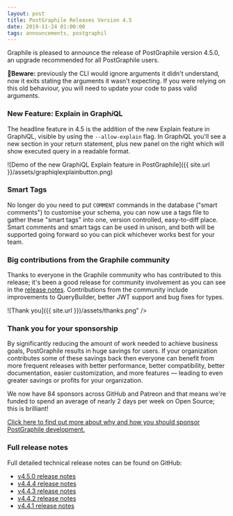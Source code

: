 ```yaml
---
layout: post
title: PostGraphile Releases Version 4.5
date: 2019-11-24 01:00:00
tags: announcements, postgraphil
---
```


<p class='intro'>
Graphile is pleased to announce the release of PostGraphile version 4.5.0, an upgrade recommended for all PostGraphile users.
</p>
<strong>🚨Beware:</strong> previously the CLI would ignore arguments it didn't understand, now it exits stating the arguments it wasn't expecting. If you were relying on this old behaviour, you will need to update your code to pass valid arguments.

### New Feature: Explain in Graph*i*QL

The headline feature in 4.5 is the addition of the new Explain feature in
Graph*i*QL, visible by using the `--allow-explain` flag. In Graph*i*QL you'll
see a new section in your return statement, plus new panel on the right which
will show executed query in a readable format.

![Demo of the new GraphiQL Explain feature in PostGraphile]({{ site.url }}/assets/graphiqlexplainbutton.png)

### Smart Tags

No longer do you need to put `COMMENT` commands in the database ("smart
comments") to customise your schema, you can now use a tags file to gather these
"smart tags" into one, version controlled, easy-to-diff place. Smart comments
and smart tags can be used in unison, and both will be supported going forward
so you can pick whichever works best for your team.

### Big contributions from the Graphile community

Thanks to everyone in the Graphile community who has contributed to this
release; it's been a good release for community involvement as you can see in
the
[release notes](https://github.com/graphile/postgraphile/releases/tag/v4.5.0).
Contributions from the community include improvements to QueryBuilder, better
JWT support and bug fixes for types.

![Thank you]({{ site.url }})/assets/thanks.png" />

### Thank you for your sponsorship

By significantly reducing the amount of work needed to achieve business goals,
PostGraphile results in huge savings for users. If your organization contributes
some of these savings back then everyone can benefit from more frequent releases
with better performance, better compatibility, better documentation, easier
customization, and more features — leading to even greater savings or profits
for your organization.

We now have 84 sponsors across GitHub and Patreon and that means we're funded to
spend an average of nearly 2 days per week on Open Source; this is brilliant!

[Click here to find out more about why and how you should sponsor PostGraphile development.](/sponsor/)

### Full release notes

Full detailed technical release notes can be found on GitHub:

- [v4.5.0 release notes](https://github.com/graphile/postgraphile/releases/tag/v4.5.0)
- [v4.4.4 release notes](https://github.com/graphile/postgraphile/releases/tag/v4.4.4)
- [v4.4.3 release notes](https://github.com/graphile/postgraphile/releases/tag/v4.4.3)
- [v4.4.2 release notes](https://github.com/graphile/postgraphile/releases/tag/v4.4.2)
- [v4.4.1 release notes](https://github.com/graphile/postgraphile/releases/tag/v4.4.1)
